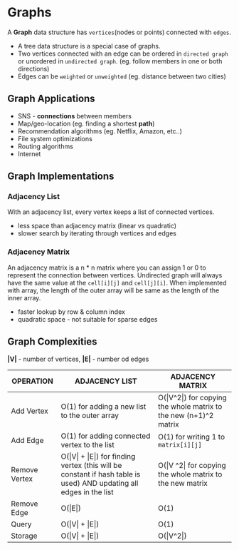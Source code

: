 # Graphs

A **Graph** data structure has `vertices`(nodes or points) connected with `edges`.

- A tree data structure is a special case of graphs.
- Two vertices connected with an edge can be ordered in `directed graph` or unordered in `undirected graph`. (eg. follow members in one or both directions)
- Edges can be `weighted` or `unweighted` (eg. distance between two cities)

## Graph Applications

- SNS - **connections** between members
- Map/geo-location (eg. finding a shortest **path**)
- Recommendation algorithms (eg. Netflix, Amazon, etc..)
- File system optimizations
- Routing algorithms
- Internet

## Graph Implementations

### Adjacency List

With an adjacency list, every vertex keeps a list of connected vertices.

- less space than adjacency matrix (linear vs quadratic)
- slower search by iterating through vertices and edges

### Adjacency Matrix

An adjacency matrix is a n \* n matrix where you can assign 1 or 0 to represent the connection between vertices. Undirected graph will always have the same value at the `cell[i][j]` and `cell[j][i]`. When implemented with array, the length of the outer array will be same as the length of the inner array.

- faster lookup by row & column index
- quadratic space - not suitable for sparse edges

## Graph Complexities

**\|V\|** - number of vertices, **\|E\|** - number od edges

| OPERATION     | ADJACENCY LIST                                                                                                       | ADJACENCY MATRIX                                                  |
| ------------- | -------------------------------------------------------------------------------------------------------------------- | ----------------------------------------------------------------- |
| Add Vertex    | O(1) for adding a new list to the outer array                                                                        | O(\|V^2\|) for copying the whole matrix to the new (n+1)^2 matrix |
| Add Edge      | O(1) for adding connected vertex to the list                                                                         | O(1) for writing 1 to `matrix[i][j]`                              |
| Remove Vertex | O(\|V\| + \|E\|) for finding vertex (this will be constant if hash table is used) AND updating all edges in the list | O(\|V ^2\| for copying the whole matrix to the new matrix         |
| Remove Edge   | O(\|E\|)                                                                                                             | O(1)                                                              |
| Query         | O(\|V\| + \|E\|)                                                                                                     | O(1)                                                              |
| Storage       | O(\|V\| + \|E\|)                                                                                                     | O(\|V^2\|)                                                        |
